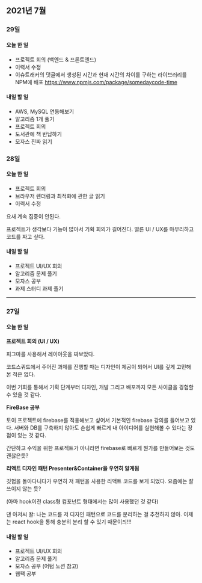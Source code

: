 ## 2021년 7월

### 29일

#### 오늘 한 일

- 프로젝트 회의 (백엔드 & 프론트엔드)
- 이력서 수정
- 이슈트래커의 댓글에서 생성된 시간과 현재 시간의 차이를 구하는 라이브러리를 NPM에 배포 https://www.npmjs.com/package/somedaycode-time

#### 내일 할 일

- AWS, MySQL 연동해보기
- 알고리즘 1개 풀기
- 프로젝트 회의
- 도서관에 책 반납하기
- 모자스 진짜 읽기

### 28일

#### 오늘 한 일

- 프로젝트 회의
- 브라우저 렌더링과 최적화에 관한 글 읽기
- 이력서 수정

요새 계속 집중이 안된다.

프로젝트가 생각보다 기능이 많아서 기획 회의가 길어진다. 얼른 UI / UX를 마무리하고 코드를 짜고 싶다.

#### 내일 할 일

- 프로젝트 UI/UX 회의
- 알고리즘 문제 풀기
- 모자스 공부
- 과제 스터디 과제 풀기

---

### 27일

#### 오늘 한 일

**프로젝트 회의 (UI / UX)**

피그마를 사용해서 레이아웃을 짜보았다.

코드스쿼드에서 주어진 과제를 진행할 때는 디자인이 제공이 되어서 UI를 깊게 고민해본 적은 없다.

이번 기회를 통해서 기획 단계부터 디자인, 개발 그리고 배포까지 모든 사이클을 경험할 수 있을 것 같다.

**FireBase 공부**

토이 프로젝트에 firebase를 적용해보고 싶어서 기본적인 firebase 강의를 들어보고 있다. 서버와 DB를 구축하지 않아도 손쉽게 빠르게 내 아이디어를 실현해볼 수 있다는 장점이 있는 것 같다.

간단하고 수익을 위한 프로젝트가 아니라면 firebase로 빠르게 뭔가를 만들어보는 것도 괜찮은듯?

**리액트 디자인 패턴 Presenter&Container을 우연히 알게됨**

깃헙을 돌아다니다가 우연히 저 패턴을 사용한 리액트 코드를 보게 되었다. 요즘에는 잘 쓰이지 않는 듯?

(아마 hook이전 class형 컴포넌트 형태에서는 많이 사용했던 것 같다)

댄 아저씨 왈: 나는 코드를 저 디자인 패턴으로 코드를 분리하는 걸 추천하지 않아. 이제는 react hook을 통해 충분히 분리 할 수 있기 때문이즤!!!

#### 내일 할 일

- 프로젝트 UI/UX 회의
- 알고리즘 문제 풀기
- 모자스 공부 (어텀 노션 참고)
- 웹팩 공부
